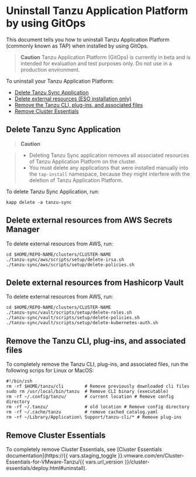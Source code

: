 # Uninstall Tanzu Application Platform by using GitOps

This document tells you how to uninstall Tanzu Application Platform (commonly known as TAP) when installed by using GitOps.

>**Caution** Tanzu Application Platform (GitOps) is currently in beta and is intended for evaluation and test purposes only. Do not use in a production environment.

To uninstall your Tanzu Application Platform:

- [Delete Tanzu Sync Application](#del-tanzu-sync)
- [Delete external resources (ESO installation only)](#del-aws-resources)
- [Remove the Tanzu CLI, plug-ins, and associated files](#remove-tanzu-cli)
- [Remove Cluster Essentials](#remove-ce)

## <a id='del-tap'></a>Delete Tanzu Sync Application

>**Caution** 

> - Deleting Tanzu Sync application removes all associated resources of Tanzu Application Platform on the cluster.
> - You must delete any applications that were installed manually into the `tap-install` namespace, 
> because they might interfere with the deletion of Tanzu Application Platform.

To delete Tanzu Sync Application, run:

```console
kapp delete -a tanzu-sync
```

## <a id='del-aws-resources'></a>Delete external resources from AWS Secrets Manager

To delete external resources from AWS, run:

```console
cd $HOME/REPO-NAME/clusters/CLUSTER-NAME
./tanzu-sync/aws/scripts/setup/delete-irsa.sh
./tanzu-sync/aws/scripts/setup/delete-policies.sh
```

## <a id='del-vault-resources'></a>Delete external resources from Hashicorp Vault

To delete external resources from AWS, run:

```console
cd $HOME/REPO-NAME/clusters/CLUSTER-NAME
./tanzu-sync/vault/scripts/setup/delete-roles.sh
./tanzu-sync/vault/scripts/setup/delete-policies.sh
./tanzu-sync/vault/scripts/setup/delete-kubernetes-auth.sh
```

## <a id='remove-tanzu-cli'></a> Remove the Tanzu CLI, plug-ins, and associated files

To completely remove the Tanzu CLI, plug-ins, and associated files, 
run the following scrips for Linux or MacOS:

```console
#!/bin/zsh
rm -rf $HOME/tanzu/cli        # Remove previously downloaded cli files
sudo rm /usr/local/bin/tanzu  # Remove CLI binary (executable)
rm -rf ~/.config/tanzu/       # current location # Remove config directory
rm -rf ~/.tanzu/              # old location # Remove config directory
rm -rf ~/.cache/tanzu         # remove cached catalog.yaml
rm -rf ~/Library/Application\ Support/tanzu-cli/* # Remove plug-ins
```

## <a id='remove-ce'></a> Remove Cluster Essentials

To completely remove Cluster Essentials, see [Cluster Essentials documentation](https://{{ vars.staging_toggle }}.vmware.com/en/Cluster-Essentials-for-VMware-Tanzu/{{ vars.url_version }}/cluster-essentials/deploy.html#uninstall).
